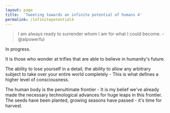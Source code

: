 ```yaml
---
layout: page
title:  'Tweeting towards an infinite potential of humans 4'
permalink: /infinitepotential4
---
```


> I am always ready to surrender whom I am for what I could become. - @alpowerful

In progress.


It is those who wonder at trifles that are able to believe in humanity's future.

The ability to lose yourself in a detail, the ability to allow any arbitrary subject to take over your entire world completely -  This is what defines a higher level of consciousness.

The human body is the penultimate frontier - It is my belief we've already made the necessary technological advances for huge leaps in this frontier. The seeds have been planted, growing seasons have passed - it's time for harvest.